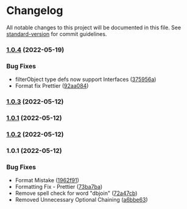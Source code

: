 # Changelog

All notable changes to this project will be documented in this file. See [standard-version](https://github.com/conventional-changelog/standard-version) for commit guidelines.

### [1.0.4](https://github.com/Mahaditya/dbjoin/compare/v1.0.3...v1.0.4) (2022-05-19)


### Bug Fixes

* filterObject type defs now support Interfaces ([375956a](https://github.com/Mahaditya/dbjoin/commit/375956a360dbf8001c2db19dce47a10d030b7d42))
* Format fix Prettier ([92aa084](https://github.com/Mahaditya/dbjoin/commit/92aa08437c5bbd8858760ab6f47f1561deafebbf))

### [1.0.3](https://github.com/Mahaditya/dbjoin/compare/v1.0.2...v1.0.3) (2022-05-12)

### [1.0.1](https://github.com/Mahaditya/dbjoin/compare/v1.0.2...v1.0.1) (2022-05-12)

### [1.0.2](https://github.com/Mahaditya/dbjoin/compare/v1.0.1...v1.0.2) (2022-05-12)

### 1.0.1 (2022-05-12)


### Bug Fixes

* Format Mistake ([1962f91](https://github.com/Mahaditya/dbjoin/commit/1962f9150c67671cb0303e0bb9f3904edd8be864))
* Formatting Fix - Prettier ([73ba7ba](https://github.com/Mahaditya/dbjoin/commit/73ba7baeeb15a70b387878ea01e2dcfa01adeac5))
* Remove spell check for word "dbjoin" ([72a47cb](https://github.com/Mahaditya/dbjoin/commit/72a47cbc2e6c2d14867bb9a23164f2d332ba29c2))
* Removed Unnecessary Optional Chaining ([a6bbe63](https://github.com/Mahaditya/dbjoin/commit/a6bbe633609cb2b066c6f64280b0893b73d9a982))
